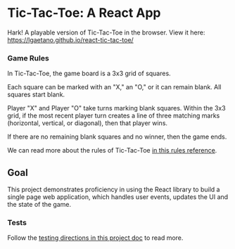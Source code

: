 # Tic-Tac-Toe: A React App

Hark! A playable version of Tic-Tac-Toe in the browser. View it here: https://lgaetano.github.io/react-tic-tac-toe/

### Game Rules
In Tic-Tac-Toe, the game board is a 3x3 grid of squares.

Each square can be marked with an "X," an "O," or it can remain blank. All squares start blank.

Player "X" and Player "O" take turns marking blank squares. Within the 3x3 grid, if the most recent player turn creates a line of three matching marks (horizontal, vertical, or diagonal), then that player wins.

If there are no remaining blank squares and no winner, then the game ends.

We can read more about the rules of Tic-Tac-Toe [in this rules reference](https://www.thesprucecrafts.com/tic-tac-toe-game-rules-412170).

## Goal
  
This project demonstrates proficiency in using the React library to build a single page web application, which handles user events, updates the UI and the state of the game.

### Tests

Follow the [testing directions in this project doc](./ada-project-docs/testing-requirements.md) to read more.


